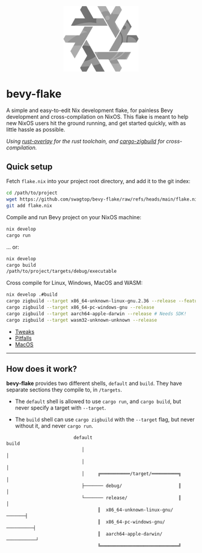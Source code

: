 <div align="center"> <img src="bevy-flake.svg" alt="bevy-flake" width="200"/> </div>

# bevy-flake

A simple and easy-to-edit Nix development flake,
for painless Bevy development and cross-compilation on NixOS.
This flake is meant to help new NixOS users hit the ground running,
and get started quickly, with as little hassle as possible.

*Using [rust-overlay][overlay] for the rust toolchain,
and [cargo-zigbuild][zigbuild] for cross-compilation.*

[overlay]: https://github.com/oxalica/rust-overlay/
[zigbuild]: https://github.com/rust-cross/cargo-zigbuild

## Quick setup
Fetch `flake.nix` into your project root directory, and add it to the git index:
```sh
cd /path/to/project
wget https://github.com/swagtop/bevy-flake/raw/refs/heads/main/flake.nix
git add flake.nix
```

Compile and run Bevy project on your NixOS machine:
```sh
nix develop
cargo run
```
... or:
```sh
nix develop
cargo build
/path/to/project/targets/debug/executable
```

Cross compile for Linux, Windows, MacOS and WASM:
```sh
nix develop .#build
cargo zigbuild --target x86_64-unknown-linux-gnu.2.36 --release --features bevy/wayland
cargo zigbuild --target x86_64-pc-windows-gnu --release
cargo zigbuild --target aarch64-apple-darwin --release # Needs SDK!
cargo zigbuild --target wasm32-unknown-unknown --release
```

- [Tweaks](docs/tweaks.md)
- [Pitfalls](docs/pitfalls.md)
- [MacOS](docs/macos.md)

---

## How does it work?

**bevy-flake** provides two different shells, `default` and `build`.
They have separate sections they compile to, in `/targets`.

- The `default` shell is allowed to use `cargo run`, and `cargo build`,
  but never specify a target with `--target`.

- The `build` shell can use `cargo zigbuild` with the `--target`
  flag, but never without it, and never `cargo run`.

```
                         default                                    build
                            │                                         │
                            │                                         │
                            │     ╔═══════════/target/══════════╗     │
                            ├─────── debug/                     ║     │
                            └─────── release/                   ║     │
                                  ║  x86_64-unknown-linux-gnu/ ───────┤
                                  ║  x86_64-pc-windows-gnu/ ──────────┤
                                  ║  aarch64-apple-darwin/ ───────────┘
                                  ╚═════════════════════════════╝
```
